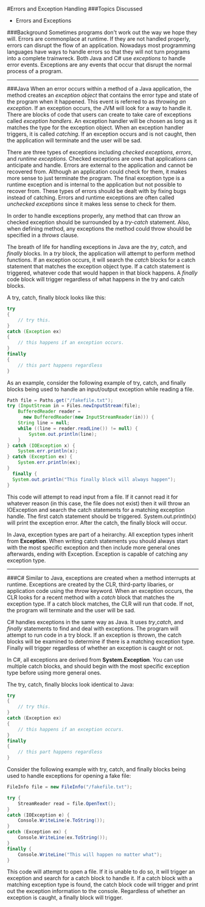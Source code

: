 #Errors and Exception Handling
###Topics Discussed
* Errors and Exceptions

###Background
Sometimes programs don't work out the way we hope they will. Errors are commonplace at runtime. If they are not handled properly, errors can disrupt the flow of an application. Nowadays most programming languages have ways to handle errors so that they will not turn programs into a complete trainwreck. Both Java and C# use *exceptions* to handle error events. Exceptions are any events that occur that disrupt the normal process of a program.

---

###Java
When an error occurs within a method of a Java application, the method creates an *exception object* that contains the error type and state of the program when it happened. This event is referred to as *throwing an exception*. If an exception occurs, the JVM will look for a way to handle it. There are blocks of code that users can create to take care of exceptions called *exception handlers*. An exception handler will be chosen as long as it matches the type for the exception object. When an exception handler triggers, it is called *catching*. If an exception occurs and is not caught, then the application will terminate and the user will be sad.

There are three types of exceptions including *checked exceptions*, *errors*, and *runtime exceptions*. Checked exceptions are ones that applications can anticipate and handle. Errors are external to the application and cannot be recovered from. Although an application could check for them, it makes more sense to just terminate the program. The final exception type is a runtime exception and is internal to the application but not possible to recover from. These types of errors should be dealt with by fixing bugs instead of catching. Errors and runtime exceptions are often called *unchecked exceptions* since it makes less sense to check for them.

In order to handle exceptions properly, any method that can throw an checked exception should be surrounded by a *try-catch* statement. Also, when defining method, any exceptions the method could throw should be specified in a *throws* clause.

The breath of life for handling exceptions in Java are the *try*, *catch*, and *finally* blocks. In a *try* block, the application will attempt to perform method functions. If an exception occurs, it will search the *catch* blocks for a catch statement that matches the exception object type. If a catch statement is triggered, whatever code that would happen in that block happens. A *finally* code block will trigger regardless of what happens in the try and catch blocks.

A try, catch, finally block looks like this:
```java
try
{
    // try this.
}
catch (Exception ex)
{
    // this happens if an exception occurs.
}
finally
{
    // this part happens regardless
}
```
As an example, consider the following example of try, catch, and finally blocks being used to handle an input/output exception while reading a file.

```java
Path file = Paths.get("/fakefile.txt");
try (InputStream in = Files.newInputStream(file);
    BufferedReader reader =
      new BufferedReader(new InputStreamReader(in))) {
    String line = null;
    while ((line = reader.readLine()) != null) {
        System.out.println(line);
    }
} catch (IOException x) {
    System.err.println(x);
} catch (Exception ex) {
    System.err.println(ex);
}
  finally {
  System.out.println("This finally block will always happen");
}
```
This code will attempt to read input from a file. If it cannot read it for whatever reason (in this case, the file does not exist) then it will throw an IOException and search the catch statements for a matching exception handle. The first catch statement should be triggered. System.out.println(x) will print the exception error. After the catch, the finally block will occur.

In Java, exception types are part of a heirarchy. All exception types inherit from **Exception**. When writing catch statements you should always start with the most specific exception and then include more general ones afterwards, ending with Exception. Exception is capable of catching any exception type.

---

###C#
Similar to Java, exceptions are created when a method interrupts at runtime. Exceptions are created by the CLR, third-party libaries, or application code using the *throw* keyword. When an exception occurs, the CLR looks for a recent method with a *catch* block that matches the exception type. If a catch block matches, the CLR will run that code. If not, the program will terminate and the user will be sad.

C# handles exceptions in the same way as Java. It uses *try*,*catch*, and *finally* statements to find and deal with exceptions. The program will attempt to run code in a try block. If an exception is thrown, the catch blocks will be examined to determine if there is a matching exception type. Finally will trigger regardless of whether an exception is caught or not.

In C#, all exceptions are derived from **System.Exception**. You can use multiple catch blocks, and should begin with the most specific exception type before using more general ones.

The try, catch, finally blocks look identical to Java:
```csharp
try
{
    // try this.
}
catch (Exception ex)
{
    // this happens if an exception occurs.
}
finally
{
    // this part happens regardless
}
```

Consider the following example with try, catch, and finally blocks being used to handle exceptions for opening a fake file:
```csharp
FileInfo file = new FileInfo("/fakefile.txt");

try {
    StreamReader read = file.OpenText();
}
catch (IOException e) {
    Console.WriteLine(e.ToString());
}
catch (Exception ex) {
    Console.WriteLine(ex.ToString());
}
finally {
    Console.WriteLine("This will happen no matter what");
}
```

This code will attempt to open a file. If it is unable to do so, it will trigger an exception and search for a catch block to handle it. If a catch block with a matching exception type is found, the catch block code will trigger and print out the exception information to the console. Regardless of whether an exception is caught, a finally block will trigger.
